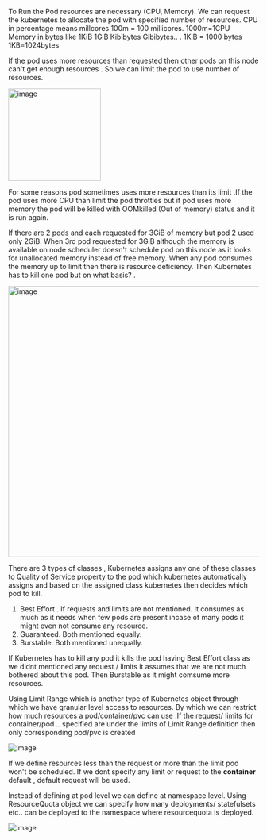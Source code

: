 To Run the Pod resources are necessary (CPU, Memory).
We can request the kubernetes to allocate the pod with specified number of resources.
CPU in percentage  means millcores 100m = 100 millicores. 1000m=1CPU
Memory in bytes like 1KiB 1GiB Kibibytes Gibibytes.. . 1KiB = 1000 bytes 1KB=1024bytes

If the pod uses more resources than requested then other pods on this node can't get enough resources . So we can limit the pod to use number of resources.

<img width="186" alt="image" src="https://github.com/KORLA2/Kubernetes/assets/96729391/05300ed4-f05f-4703-9985-b5021da97652">

 For some reasons pod sometimes uses more resources than its limit .If the pod uses more CPU than limit the pod throttles but if pod uses more memory the pod will be killed 
 with OOMkilled (Out of memory) status and it is run again.
 
If there are 2 pods and each  requested for 3GiB of memory but pod 2 used only 2GiB. When 3rd pod requested for 3GiB although the memory is available on node scheduler 
 doesn't schedule pod on this node as it looks for unallocated memory instead of free memory. When any pod consumes the memory up to limit then there is resource deficiency. Then Kubernetes has to kill one pod but on what basis? .
  
<img width="546" alt="image" src="https://github.com/KORLA2/Kubernetes/assets/96729391/e1aeaa51-46f5-4184-a1c4-1edac334cff3">

There are 3 types of classes , Kubernetes assigns any one of these classes to Quality of Service property to the pod which kubernetes automatically assigns and based on the assigned class kubernetes then decides  which pod to kill.

1. Best Effort . If requests and limits are not mentioned. It consumes as much as it needs when few pods are present incase of many pods it might even not consume any resource.
2. Guaranteed. Both mentioned equally.
3. Burstable. Both mentioned unequally.

If Kubernetes has to kill any pod it kills the pod having Best Effort class as we didnt mentioned any request / limits it assumes that we are not much bothered about this pod.
Then Burstable as it might comsume more resources.


Using Limit Range which is another type of Kubernetes object through which we have granular level access to resources. By which we can restrict how much resources a 
pod/container/pvc  can use .If the request/ limits for container/pod .. specified are under the limits of Limit Range definition then only corresponding pod/pvc is created

![image](https://github.com/KORLA2/Kubernetes/assets/96729391/74efdb32-5188-4b11-8817-6b53c6477ba5)

If we define resources less than the request or more than the limit pod won't be scheduled.
If we dont specify any limit or request to the <b>container</b> default , default request will be used. 

Instead of defining at pod level we can define at namespace level.
Using ResourceQuota object we can specify how many deployments/ statefulsets etc.. can be deployed to the namespace where resourcequota is deployed.

![image](https://github.com/KORLA2/Kubernetes/assets/96729391/633817b3-69e9-4399-9c54-09647789cf10)

